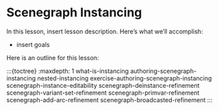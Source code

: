# Scenegraph Instancing

In this lesson, insert lesson description. Here’s what we’ll accomplish:

* insert goals

Here is an outline for this lesson:

:::{toctree}
:maxdepth: 1
what-is-instancing
authoring-scenegraph-instancing
nested-instancing
exercise-authoring-scenegraph-instancing
scenegraph-instance-editability
scenegraph-deinstance-refinement
scenegraph-variant-set-refinement
scenegraph-primvar-refinement
scenegraph-add-arc-refinement
scenegraph-broadcasted-refinement
:::